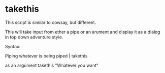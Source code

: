 # takethis
This script is similar to cowsay, but different. 

This will take input from ether a pipe or an arument and display it as a dialog in top down adventure style. 

Syntax:

Piping
whatever is being piped | takethis

as an argument
takethis "Whatever you want"
